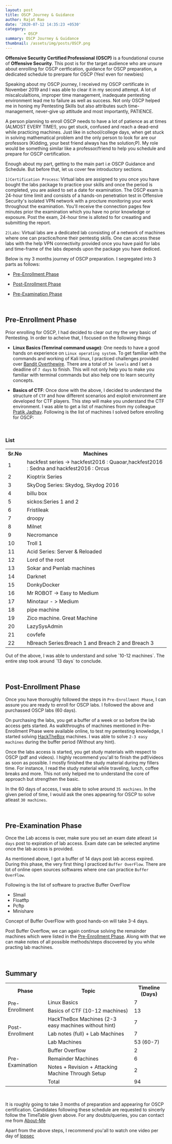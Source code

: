 ```yaml
---
layout: post
title: OSCP Journey & Guidance
author: Rajat Rao
date: '2020-07-12 14:35:23 +0530'
category:
        - OSCP
summary: OSCP Journey & Guidance
thumbnail: /assets/img/posts/OSCP.png
---
```


**Offensive Security Certified Professional (OSCP)** is a foundational course of **Offensive Security**. This post is for the target audience who are unsure about enrolling for OSCP certfication, guidance for OSCP preparation, a dedicated schedule to prerpare for OSCP (Yes! even for newbies)	

Speaking about my OSCP journey, I received my OSCP certificate in November 2019 and I was able to clear it in my second attempt. A lot of miscalculaltions,  improper time management, inadequate pentesting environment lead me to failure as well as success. Not only OSCP helped me in honing my Pentesting Skills but also attributes such time-management, never-give up attitude and most importantly, PATIENCE. 

A person planning to enroll OSCP needs to have a lot of patience as at times (ALMOST EVERY TIME!), you get stuck, confused and reach a dead-end while practicing machines. Just like in school/college days, when get stuck in solving mathematical problem and the only person to look for are our professors (Kidding, your best friend always has the solution;P). My role would be something similar like a professor/friend to help you schedule and prepare for OSCP certification.

Enough about my part, getting to the main part i.e OSCP Guidance and Schedule. But before that, let us cover few introductory sections.

`1)Certification Process`: Virtual labs are assigned to you once you have bought the labs package to practice your skills and once the period is completed, you are asked to set a date for examination. The OSCP exam is 24-hour time limit and consists of a hands-on penetration test in Offensive Security's isolated VPN network with a procture monitoring your work throughout the examination. You'll receive the connection pages few minutes prior the examination which you have no prior knowledge or exposure. Post the exam, 24-hour time is alloted to for creaating and submitting the report. 

`2)Labs`: Virtual labs are a dedicated lab consisting of a network of machines where one can practice/hone their pentestig skills. One can access these labs with the help VPN connectivity provided once you have paid for labs and time-frame of the labs depends upon the package you have dediced.

Below is my 3 months journey of OSCP preparation. I segregated into 3 parts as follows:

* [Pre-Enrollment Phase]({{site.url}})

* [Post-Enrollment Phase]()

* [Pre-Examination Phase]()

<p id="Pre-Enrollment-Phase">&nbsp;</p>

## Pre-Enrollment Phase

Prior enrolling for OSCP, I had decided to clear out my the very basic of Pentesting. In order to acheive that, I focused on the following things

- **Linux Basics (Temrinal command usage)**: One needs to have a good hands on experience on `Linux operating system`. To get familiar with the commands and working of Kali linux, I practiced challenges provided over [Bandit Overthewire](https://overthewire.org/wargames/bandit/). There are a total of `34 levels` and I set a deadline of `7 days` to finish. This will not only help you to make you familiar with terminal commands but also help one to learn security concepts.

- **Basics of CTF**: Once done with the above, I decided to understand the structure of `CTF` and how different scenarios and exploit environment are developed for CTF players. This step will make you understand the CTF environment. I was able to get a list of machines from my colleague [Pratik Jadhav](). Following is the list of machines I solved before enrolling for OSCP:

&nbsp; 

### List

<table style="width:100%">
  <tr>
    <th><b>Sr.No</b></th>
    <th><b>Machines</b></th> 
  </tr>
  <tr>
    <td>1</td>
    <td>hackfest series -> hackfest2016 : Quaoar,hackfest2016 : Sedna and hackfest2016 : Orcus</td>
  </tr>
  <tr>
    <td>2</td>
    <td> Kioptrix Series</td>
  </tr>
  <tr>
    <td>3</td>
    <td>SkyDog Series: Skydog, Skydog 2016</td>
  </tr>
  <tr>
    <td>4</td>
    <td>billu box</td>
  </tr>
  <tr>
    <td>5</td>
    <td>sickos:Series 1 and 2</td>
  </tr>
  <tr>
    <td>6</td>
    <td>Fristileak</td>
  </tr>
  <tr>
    <td>7</td>
    <td>droopy</td>
  </tr>
  <tr>
    <td>8</td>
    <td>Milnet</td>
  </tr>
  <tr>
    <td>9</td>
    <td>Necromance</td>
  </tr>
  <tr>
    <td>10</td>
    <td>Troll 1</td>
  </tr>
  <tr>
    <td>11</td>
    <td>Acid Series: Server & Reloaded</td>
  </tr>
  <tr>
    <td>12</td>
    <td>Lord of the root</td>
  </tr>
  <tr>
    <td>13</td>
    <td>Sokar and Pwnlab machines</td>
  </tr>
  <tr>
    <td>14</td>
    <td>Darknet</td>
  </tr>
  <tr>
    <td>15</td>
    <td>DonkyDocker</td>
  </tr>
  <tr>
    <td>16</td>
    <td>Mr ROBOT -> Easy to Medium</td>
  </tr>
  <tr>
    <td>17</td>
    <td>Minotaur - > Medium</td>
  </tr>
  <tr>
    <td>18</td>
    <td>pipe machine </td>
  </tr>
  <tr>
    <td>19</td>
    <td>Zico machine. Great Machine</td>
  </tr>
  <tr>
    <td>20</td>
    <td>LazySysAdmin</td>
  </tr>
  <tr>
    <td>21</td>
    <td>covfefe</td>
  </tr>
  <tr>
    <td>22</td>
    <td>hBreach Series:Breach 1 and Breach 2 and Breach 3</td>
  </tr>

  
</table>
Out of the above, I was able to understand and solve `10-12 machines`. 
The entire step took around `13 days` to conclude.

<p id="Post-Enrollment-Phase">&nbsp;</p>

## Post-Enrollment Phase

Once you have thoroughly followed the steps in `Pre-Enrollment Phase`, I can assure you are ready to enroll for OSCP labs. I followed the above and purchassed OSCP labs (60 days). 

On purchasing the labs, you get a buffer of a week or so before the lab access gets started. As walkthroughs of machines mentioned in Pre-Enrollment Phase were available online, to test my pentesting knowledge, I started solving [HackTheBox](https://www.hackthebox.eu/) machines. I was able to solve `2-3 easy machines` during the buffer period (Without any hint). 

Once the labs access is started, you get study materials with respect to OSCP (pdf and videos). I highly recommend you'all to finish the pdf/videos as soon as possible. I mostly finished the study material during my fillers time. For instance, I read the study material while traveling, lunch, coffee breaks and more. This not only helped me to understand the core of approach but strengthen the basic.

In the 60 days of access, I was able to solve around `35 machines`. In the given period of time, I would ask the ones appearing for OSCP to solve atleast `30 machines`.
 
<p id="Pre-Examination Phase">&nbsp;</p>

## Pre-Examination Phase

Once the Lab access is over, make sure you set an exam date atleast `14 days` post to expiration of lab access. Exam date can be selected anytime once the lab access is provided. 

As mentioned above, I got a buffer of 14 days post lab access expired. During this phase, the very first thing I practiced `Buffer OverFlow`. There are lot of online open sources softwares where one can practice `Buffer OverFlow`. 

Following is the list of software to practive Buffer OverFlow
- Slmail
- Floatftp
- Pcftp
- Minishare

Concept of Buffer OverFlow with good hands-on will take 3-4 days. 

Post Buffer Overflow, we can again continue solving the remainder machines which were listed in the [Pre-Enrollment Phase](). Along with that we can make notes of all possible methods/steps discovered by you while practing lab machines.

&nbsp;

## Summary

<table style="width:100%">
  <tr>
    <th><b>Phase</b></th>
    <th><b>Topic</b></th> 
    <th><b>Timeline (Days)</b></th> 

  </tr>
  <tr>
    <td rowspan="2">Pre-Enrollment</td>
    <td>Linux Basics</td>
    <td>7<br>
    </td>
  </tr>
  <tr>
    <td>Basics of CTF (10-12 machines)</td>
    <td>13</td>
  </tr>
  <tr>
    <td rowspan="3">Post-Enrollment</td>
    <td>HackTheBox Machines (2-3 easy machines without hint)</td>
    <td>7</td>
  </tr>
  <tr>
    <td>Lab notes (full) + Lab Machines</td>
    <td>7</td>
  </tr>
  <tr>
    <td>Lab Machines</td>
    <td>53 (60-7)</td>
  </tr>
  <tr>
    <td rowspan="3">Pre-Examination</td>
    <td>Buffer Overflow</td>
    <td>2</td>
  </tr>
  <tr>
    <td>Remainder Machines</td>
    <td>6</td>
  </tr>
  <tr>
    <td>Notes + Revision + Attacking Machine Through Setup</td>
    <td>2</td>
  </tr>
  <tr>
    <td ></td>
    <td>Total</td>
    <td>94</td>
  </tr>
</table>

&nbsp;

It is roughly going to take 3 months of preparation and appearing for OSCP certification. Candidates following these schedule are requested to sincerly follow the TimeTable given above. For any doubts/queries, you can contact me from [About-Me](https://rajatrao-13.github.io//about#/)

Apart from the above steps, I recommend you'all to watch one video per day of [Ippsec](https://www.youtube.com/playlist?list=PLidcsTyj9JXK-fnabFLVEvHinQ14Jy5tf)

